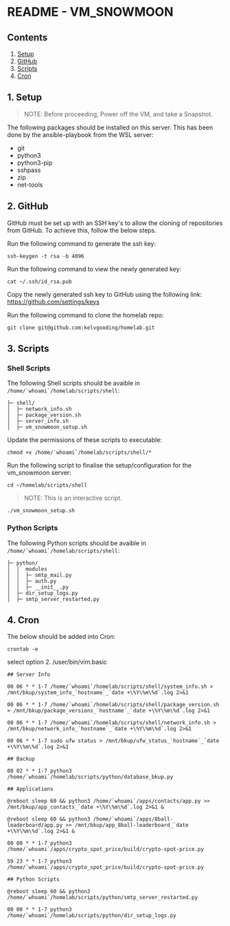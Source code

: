 # README - VM_SNOWMOON

## Contents

1. [Setup](#1-setup)
2. [GitHub](#2-github)
3. [Scripts](#3-scripts)
4. [Cron](#4-cron)

## 1. Setup

> NOTE: Before proceeding, Power off the VM, and take a Snapshot.

The following packages should be installed on this server. This has been done by the ansible-playbook from the WSL server:

- git
- python3
- python3-pip
- sshpass
- zip
- net-tools

## 2. GitHub

GitHub must be set up with an SSH key's to allow the cloning of repositories from GitHub. To achieve this, follow the below steps.

Run the following command to generate the ssh key:

```
ssh-keygen -t rsa -b 4096
```

Run the following command to view the newly generated key:

```
cat ~/.ssh/id_rsa.pub
```

Copy the newly generated ssh key to GitHub using the following link: https://github.com/settings/keys

Run the following command to clone the homelab repo:

```
git clone git@github.com:kelvgooding/homelab.git
```

## 3. Scripts

### Shell Scripts

The following Shell scripts should be avaible in ```/home/`whoami`/homelab/scripts/shell```:

```
├─ shell/
│  ├─ network_info.sh
│  ├─ package_version.sh
│  ├─ server_info.sh
│  ├─ vm_snowmoon_setup.sh
```
Update the permissions of these scripts to executable:

```
chmod +x /home/`whoami`/homelab/scripts/shell/*
```

Run the following script to finalise the setup/configuration for the vm_snowmoon server:

```
cd ~/homelab/scripts/shell
```

> NOTE: This is an interactive script.

```
./vm_snowmoon_setup.sh
```

### Python Scripts

The following Python scripts should be avaible in ```/home/`whoami`/homelab/scripts/shell```:

```
├─ python/
│  │  modules
│  │  ├─ smtp_mail.py
│  │  ├─ auth.py
│  │  ├─ __init__.py
│  ├─ dir_setup_logs.py
│  ├─ smtp_server_restarted.py
```

## 4. Cron

The below should be added into Cron:

```
crontab -e
```
select option 2. /user/bin/vim.basic

```
## Server Info

00 06 * * 1-7 /home/`whoami`/homelab/scripts/shell/system_info.sh > /mnt/bkup/system_info_`hostname`_`date +\%Y\%m\%d`.log 2>&1

00 06 * * 1-7 /home/`whoami`/homelab/scripts/shell/package_version.sh > /mnt/bkup/package_versions_`hostname`_`date +\%Y\%m\%d`.log 2>&1

00 06 * * 1-7 /home/`whoami`/homelab/scripts/shell/network_info.sh > /mnt/bkup/network_info_`hostname`_`date +\%Y\%m\%d`.log 2>&1

00 06 * * 1-7 sudo ufw status > /mnt/bkup/ufw_status_`hostname`_`date +\%Y\%m\%d`.log 2>&1

## Backup

00 02 * * 1-7 python3 /home/`whoami`/homelab/scripts/python/database_bkup.py

## Applications

@reboot sleep 60 && python3 /home/`whoami`/apps/contacts/app.py >> /mnt/bkup/app_contacts_`date +\%Y\%m\%d`.log 2>&1 &

@reboot sleep 60 && python3 /home/`whoami`/apps/8ball-leaderboard/app.py >> /mnt/bkup/app_8ball-leaderboard_`date +\%Y\%m\%d`.log 2>&1 &

00 00 * * 1-7 python3 /home/`whoami`/apps/crypto_spot_price/build/crypto-spot-price.py

59 23 * * 1-7 python3 /home/`whoami`/apps/crypto_spot_price/build/crypto-spot-price.py

## Python Scripts

@reboot sleep 60 && python3 /home/`whoami`/homelab/scripts/python/smtp_server_restarted.py

00 00 * * 1-7 python3 /home/`whoami`/homelab/scripts/python/dir_setup_logs.py
```